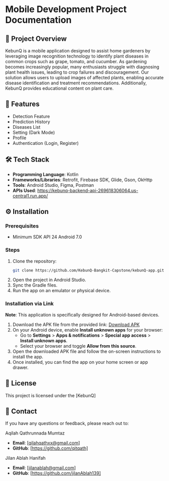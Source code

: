 # Mobile Development Project Documentation

## 📱 Project Overview

KebunQ is a mobile application designed to assist home gardeners by leveraging image recognition technology to identify plant diseases in common crops such as grape, tomato, and cucumber. As gardening becomes increasingly popular, many enthusiasts struggle with diagnosing plant health issues, leading to crop failures and discouragement. Our solution allows users to upload images of affected plants, enabling accurate disease identification and treatment recommendations. Additionally, KebunQ provides educational content on plant care.


## 🚀 Features

- Detection Feature
- Prediction History
- Diseases List
- Setting (Dark Mode)
- Profile
- Authentication (Login, Register)
  

## 🛠️ Tech Stack

- **Programming Language**: Kotlin
- **Frameworks/Libraries**: Retrofit, Firebase SDK, Glide, Gson, OkHttp
- **Tools**: Android Studio, Figma, Postman
- **APIs Used**:  https://kebunq-backend-api-269618306064.us-central1.run.app/

## ⚙️ Installation

### Prerequisites
- Minimum SDK API 24 Android 7.0

### Steps

1. Clone the repository:
   ```bash
   git clone https://github.com/KebunQ-Bangkit-Capstone/kebunQ-app.git
   ```
2. Open the project in Android Studio.
3. Sync the Gradle files.
4. Run the app on an emulator or physical device.

### Installation via Link

 **Note**: This application is specifically designed for Android-based devices.
 
1. Download the APK file from the provided link:
   [Download APK](https://drive.google.com/file/d/157iT0g1JTScRLoBVKsoH1v4XVzHaQBiu/view?usp=drive_link)
2. On your Android device, enable **Install unknown apps** for your browser:
   - Go to **Settings** > **Apps & notifications** > **Special app access** > **Install unknown apps**.
   - Select your browser and toggle **Allow from this source**.
3. Open the downloaded APK file and follow the on-screen instructions to install the app.
4. Once installed, you can find the app on your home screen or app drawer.


## 📜 License

This project is licensed under the [KebunQ]

## 📧 Contact

If you have any questions or feedback, please reach out to:

Aqilah Qathrunnada Mumtaz
- **Email**: [qilahqathxx@gmail.com]
- **GitHub**: [https://github.com/qitqath]

Jilan Ablah Hanifah
- **Email**: [jilanablah@gmail.com]
- **GitHub**: [https://github.com/jilanAblah139]

